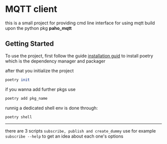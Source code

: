 # MQTT client

this is a small project for providing cmd line interface for using mqtt 
build upon the python pkg **paho_mqtt**

## Getting Started
To use the project, first follow the guide [installation guid](https://python-poetry.org/docs/#installation) to install poetry 
which is the dependency manager and packager 

after that you initialize the project
```hs
poetry init
```
if you wanna add further pkgs use

```hs
poetry add pkg_name
```

runnig a dedicated shell env is done through:
```hs
poetry shell
```
---
there are 3 scripts `subscribe, publish and create_dummy`
use for example `subscribe --help` to get an idea about each one's options